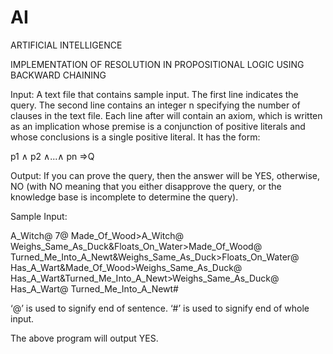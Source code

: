 # AI
ARTIFICIAL INTELLIGENCE

IMPLEMENTATION OF RESOLUTION IN PROPOSITIONAL LOGIC
USING BACKWARD CHAINING

Input: A text file that contains sample input. The first line indicates the query. The second line
contains an integer n specifying the number of clauses in the text file. Each line after will contain
an axiom, which is written as an implication whose premise is a conjunction of positive literals
and whose conclusions is a single positive literal. It
has the form:

p1 ∧ p2 ∧...∧ pn ⇒Q

Output: If you can prove the query, then the answer will be YES, otherwise, NO (with NO
meaning that you either disapprove the query, or the knowledge base is incomplete to determine
the query).

Sample Input:

A_Witch@
7@
Made_Of_Wood>A_Witch@
Weighs_Same_As_Duck&Floats_On_Water>Made_Of_Wood@
Turned_Me_Into_A_Newt&Weighs_Same_As_Duck>Floats_On_Water@
Has_A_Wart&Made_Of_Wood>Weighs_Same_As_Duck@
Has_A_Wart&Turned_Me_Into_A_Newt>Weighs_Same_As_Duck@
Has_A_Wart@
Turned_Me_Into_A_Newt#

‘@’ is used to signify end of sentence.
‘#’ is used to signify end of whole input.

The above program will output YES.
